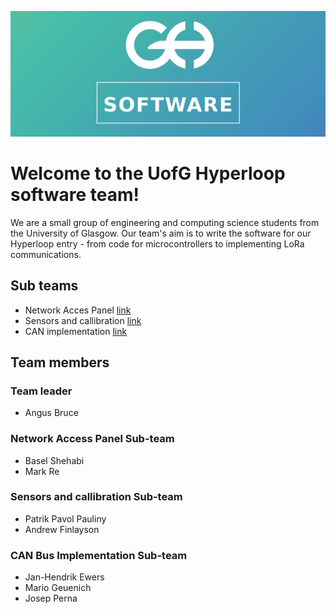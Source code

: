 ![Hyperloop header](docs/header.png)

# Welcome to the UofG Hyperloop software team!

We are a small group of engineering and computing science students from the University of Glasgow. Our team's aim is to write the software for our Hyperloop entry - from code for microcontrollers to implementing LoRa communications.

## Sub teams
- Network Acces Panel [link](sensor_subTeam)
- Sensors and callibration [link](lora_subTeam)
- CAN implementation [link](CAN_subTeam)

## Team members
### Team leader

- Angus Bruce

### Network Access Panel Sub-team

- Basel Shehabi
- Mark Re


### Sensors and callibration Sub-team

- Patrik Pavol Pauliny
- Andrew Finlayson


### CAN Bus Implementation Sub-team 

- Jan-Hendrik Ewers
- Mario Geuenich
- Josep Perna

